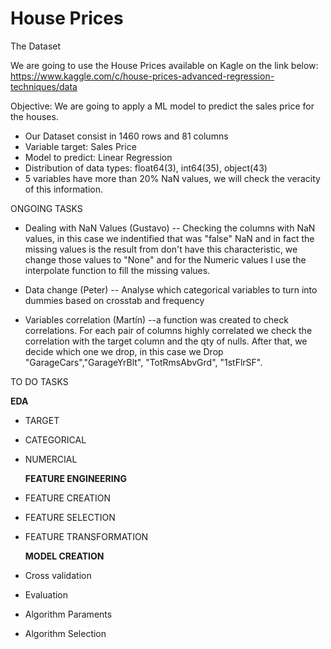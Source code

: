 # House Prices

The Dataset

We are going to use the House Prices available on Kagle on the link below:
https://www.kaggle.com/c/house-prices-advanced-regression-techniques/data

Objective:
We are going to apply a ML model to predict the sales price for the houses.

- Our Dataset consist in 1460 rows and 81 columns
- Variable target: Sales Price
- Model to predict: Linear Regression
- Distribution of data types: float64(3), int64(35), object(43)
- 5 variables have more than 20% NaN values, we will check the veracity of this information.


ONGOING TASKS

 - Dealing with NaN Values (Gustavo)
   -- Checking the columns with NaN values, in this case we indentified that was "false" NaN and in fact the missing values is the result from don't have this characteristic, we change those values to "None" and for the Numeric values I use the interpolate function to fill the missing values.
   
 - Data change (Peter)
   -- Analyse which categorical variables to turn into dummies based on crosstab and frequency
   
 - Variables correlation (Martín)
   --a function was created to check correlations. For each pair of columns highly correlated we check the correlation with the target column and the qty of nulls. After that, we decide which one we drop, in this case we Drop "GarageCars","GarageYrBlt", "TotRmsAbvGrd", "1stFlrSF". 
 
 
TO DO TASKS

  **EDA**
- TARGET
- CATEGORICAL
- NUMERCIAL

  **FEATURE ENGINEERING**
- FEATURE CREATION
- FEATURE SELECTION
- FEATURE TRANSFORMATION

  **MODEL CREATION**
 - Cross validation
 - Evaluation
 - Algorithm Paraments
 - Algorithm Selection
 

 
 
 






